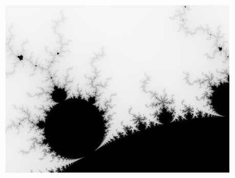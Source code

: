 <div style="text-align: center; width: 100%;">
    <div style='margin: 0 auto; width: 700px'  >
        <img src="https://raw.githubusercontent.com/gregoriB/mandelbrot-rust/master/mandel.png" alt="mandelbrot pattern"/>
    </div>
</div>
